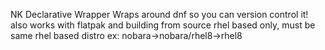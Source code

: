 NK Declarative Wrapper
Wraps around dnf so you can version control it! also works with flatpak and building from source
rhel based only, must be same rhel based distro ex: nobara->nobara/rhel8->rhel8                         